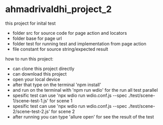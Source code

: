 # ahmadrivaldhi_project_2
this project for inital test
- folder src for source code for page action and locators
- folder base for page url
- folder test for running test and implementation from page action
- file constant for source string/expected result

how to run this project:
- can clone this project directly
- can download this project
- open your local device
- after that type on the terminal 'npm install'
- and run on the terminal with 'npm run wdio' for the run all test parallel
- spesific test can use 'npx wdio run wdio.conf.js  --spec ./test/scene-1/scene-test-1.js' for scene 1
- spesific test can use 'npx wdio run wdio.conf.js  --spec ./test/scene-2/scene-test-2.js' for scene 2
- after running you can type 'allure open' for see the result of the test
